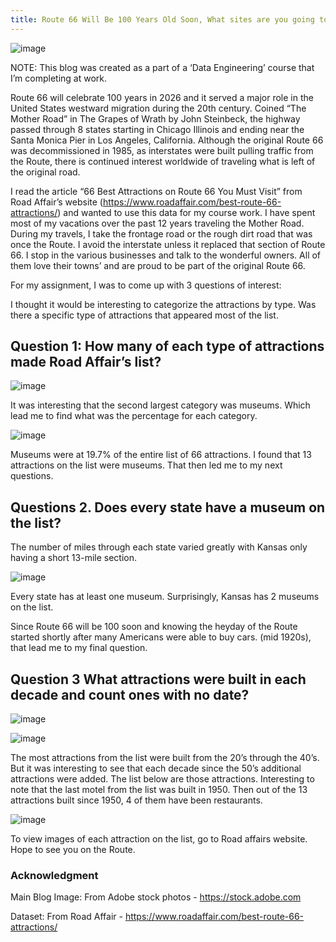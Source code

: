 ```yaml
---
title: Route 66 Will Be 100 Years Old Soon, What sites are you going to see?
---
```

![image](https://github.com/cringel66/track3proj1/assets/127979127/b4862afa-d395-40c4-a7b9-b5de91db4fcd)


NOTE: This blog was created as a part of a ‘Data Engineering’ course that I’m completing at work.

Route 66 will celebrate 100 years in 2026 and it served a major role in the United States westward migration during the 20th century.  Coined “The Mother Road” in The Grapes of Wrath by John Steinbeck, the highway passed through 8 states starting in Chicago Illinois and ending near the Santa Monica Pier in Los Angeles, California.  Although the original Route 66 was decommissioned in 1985, as interstates were built pulling traffic from the Route, there is continued interest worldwide of traveling what is left of the original road. 

I read the article “66 Best Attractions on Route 66 You Must Visit” from Road Affair’s website (https://www.roadaffair.com/best-route-66-attractions/) and wanted to use this data for my course work.  I have spent most of my vacations over the past 12 years traveling the Mother Road.  During my travels, I take the frontage road or the rough dirt road that was once the Route.  I avoid the interstate unless it replaced that section of Route 66.  I stop in the various businesses and talk to the wonderful owners.  All of them love their towns’ and are proud to be part of the original Route 66. 

For my assignment, I was to come up with 3 questions of interest: 


I thought it would be interesting to categorize the attractions by type.  Was there a specific type of attractions that appeared most of the list.

## Question 1:  How many of each type of attractions made Road Affair’s list?

 ![image](https://github.com/cringel66/track3proj1/assets/127979127/484108bc-9338-4782-841c-d20d645f4499)

It was interesting that the second largest category was museums.  Which lead me to find what was the percentage for each category. 

![image](https://github.com/cringel66/track3proj1/assets/127979127/18b9ef74-91a9-4062-be92-cffbe4175bad)

Museums were at 19.7% of the entire list of 66 attractions.  I found that 13 attractions on the list were museums.  That then led me to my next questions.



## Questions 2.	Does every state have a museum on the list?  
The number of miles through each state varied greatly with Kansas only having a short 13-mile section.  

![image](https://github.com/cringel66/track3proj1/assets/127979127/71e685fb-69d1-41fb-bbb0-0a6cf78efaf1)

Every state has at least one museum.  Surprisingly, Kansas has 2 museums on the list.



Since Route 66 will be 100 soon and knowing the heyday of the Route started shortly after many Americans were able to buy cars. (mid 1920s), that lead me to my final question.

## Question 3 What attractions were built in each decade and count ones with no date? 

 ![image](https://github.com/cringel66/track3proj1/assets/127979127/388a7f94-c3f9-4299-9298-6e63b70bb0b6)

![image](https://github.com/cringel66/track3proj1/assets/127979127/3e46038d-7883-4f7c-9b6c-11c8c46970bf)


The most attractions from the list were built from the 20’s through the 40’s.  But it was interesting to see that each decade since the 50’s additional attractions were added.  The list below are those attractions. Interesting to note that the last motel from the list was built in 1950.  Then out of the 13 attractions built since 1950, 4 of them have been restaurants.

![image](https://github.com/cringel66/track3proj1/assets/127979127/cdff6e82-78b4-434d-ba92-fb92ca19dc54)


To view images of each attraction on the list, go to Road affairs website.  Hope to see you on the Route.



### Acknowledgment

Main Blog Image: From Adobe stock photos - https://stock.adobe.com

Dataset: From Road Affair - https://www.roadaffair.com/best-route-66-attractions/
